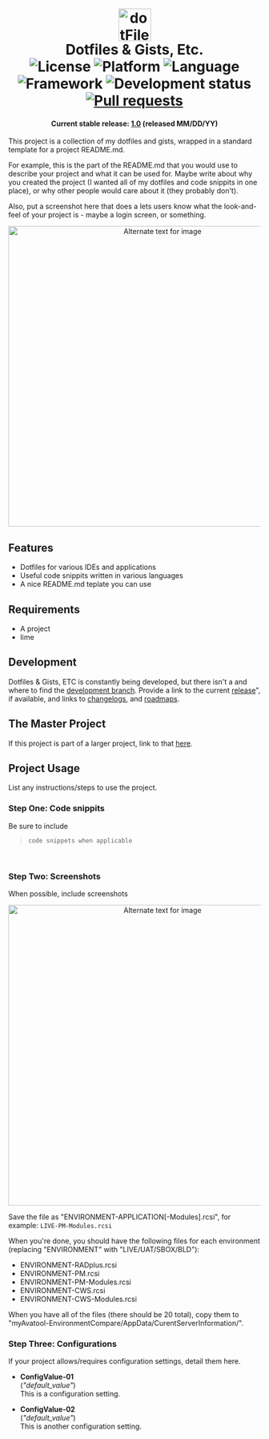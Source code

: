 <h1 align="center">
    <img src="https://github.com/APrettyCoolProgram/dotfiles-gists-etc/blob/master/AppData/Image/Project/dorfiles-gists-etc-project-logo.png" alt="dotFiles and Gists" width="65">
    <br>
    Dotfiles & Gists, Etc.
    <br>
    <img src="https://img.shields.io/badge/License-Apache%202.0-blue.svg" alt="License">
    <img src="https://img.shields.io/badge/Platform-Various-blue.svg" alt="Platform">
    <img src="https://img.shields.io/badge/Language-Various-blue.svg" alt="Language">
    <img src="https://img.shields.io/badge/Framework-Various-blue.svg" alt="Framework">
    <img src="https://img.shields.io/badge/Development%20Status-Active-brightgreen.svg" alt="Development status">
    <a href="https://help.github.com/articles/about-pull-requests/">
        <img src="https://img.shields.io/badge/Pull Requests-Go%20for%20it-brightgreen.svg?style=shields" alt="Pull requests">
    </a>
</h1>

<h4 align="center"> Current stable release: <a href=https://github.com/APrettyCoolProgram/dotfiles-gists-etc/releases/tag/1.0>1.0</a> (released MM/DD/YY)</h4>

This project is a collection of my dotfiles and gists, wrapped in a standard template for a project README.md.

For example, this is the part of the README.md that you would use to describe your project and what it can be used for. Maybe write about why you created the project (I wanted all of my dotfiles and code snippits in one place), or why other people would care about it (they probably don't).

Also, put a screenshot here that does a lets users know what the look-and-feel of your project is - maybe a login screen, or something.

<p align="center">
    <img align="center" src="https://github.com/APrettyCoolProgram/dotfiles-gists-etc/blob/master/AppData/Image/Project/dotfiles-gists-etc-project-screenshot-00.png" alt="Alternate text for image" width="600">
</p>

## Features
* Dotfiles for various IDEs and applications
* Useful code snippits written in various languages
* A nice README.md teplate you can use

## Requirements
* A project
* Iime

## Development
Dotfiles & Gists, ETC is constantly being developed, but there isn't a and where to find the [development branch](https://github.com/APrettyCoolProgram/dotfiles-gists-etc/tree/development). Provide a link to the current [release]()", if available, and links to [changelogs](), and [roadmaps]().

## The Master Project
If this project is part of a larger project, link to that [here]().

## Project Usage
List any instructions/steps to use the project.

### Step One: Code snippits
Be sure to include
<br>
> `code snippets when applicable`

<br>

### Step Two: Screenshots
When possible, include screenshots
<br>
<p align="center">
    <img align="center" src="https://github.com/APrettyCoolProgram/dotfiles-gists-etc/blob/master/AppData/Image/Project/dotfiles-gists-etc-project-screenshot-01.png" alt="Alternate text for image" width="600">
</p>


Save the file as "ENVIRONMENT-APPLICATION[-Modules].rcsi", for example: `LIVE-PM-Modules.rcsi`

When you're done, you should have the following files for each environment (replacing "ENVIRONMENT" with "LIVE/UAT/SBOX/BLD"):
* ENVIRONMENT-RADplus.rcsi
* ENVIRONMENT-PM.rcsi
* ENVIRONMENT-PM-Modules.rcsi
* ENVIRONMENT-CWS.rcsi
* ENVIRONMENT-CWS-Modules.rcsi

When you have all of the files (there should be 20 total), copy them to "myAvatool-EnvironmentCompare/AppData/CurentServerInformation/". 

### Step Three: Configurations
If your project allows/requires configuration settings, detail them here.

* **ConfigValue-01**<br>
(*"default_value"*)<br>
This is a configuration setting.<br>

* **ConfigValue-02**<br>
(*"default_value"*)<br>
This is another configuration setting.<br>
